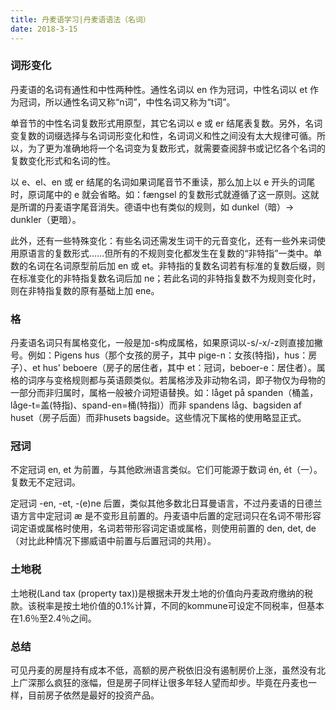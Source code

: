 ```yaml
---
title: 丹麦语学习|丹麦语语法（名词）
date: 2018-3-15
---
```


### 词形变化

丹麦语的名词有通性和中性两种性。通性名词以 en 作为冠词，中性名词以 et 作为冠词，所以通性名词又称“n词”，中性名词又称为“t词”。

单音节的中性名词复数形式用原型，其它名词以 e 或 er 结尾表复数。另外，名词变复数的词缀选择与名词词形变化和性，名词词义和性之间没有太大规律可循。所以，为了更为准确地将一个名词变为复数形式，就需要查阅辞书或记忆各个名词的复数变化形式和名词的性。

以 e、el、en 或 er 结尾的名词如果词尾音节不重读，那么加上以 e 开头的词尾时，原词尾中的 e 就会省略。如：fængsel 的复数形式就遵循了这一原则。这就是所谓的丹麦语字尾音消失。德语中也有类似的规则，如 dunkel（暗）-> dunkler（更暗）。

此外，还有一些特殊变化：有些名词还需发生词干的元音变化，还有一些外来词使用原语言的复数形式……但所有的不规则变化都发生在复数的“非特指”一类中。单数的名词在名词原型前后加 en 或 et。非特指的复数名词若有标准的复数后缀，则在标准变化的非特指复数名词后加 ne；若此名词的非特指复数不为规则变化时，则在非特指复数的原有基础上加 ene。

### 格

丹麦语名词只有属格变化，一般是加-s构成属格，如果原词以-s/-x/-z则直接加撇号。例如：Pigens hus（那个女孩的房子，其中 pige-n：女孩(特指)，hus：房子）、et hus' beboere（房子的居住者，其中 et：冠词，beboer-e：居住者）。属格的词序与变格规则都与英语颇类似。若属格涉及非动物名词，即子物仅为母物的一部分而非归属时，属格一般被介词短语替换。如：låget på spanden（桶盖，låge-t=盖(特指)、spand-en=桶(特指)）而非 spandens låg、bagsiden af huset（房子后面）而非husets bagside。这些情况下属格的使用略显正式。

### 冠词

不定冠词 en, et 为前置，与其他欧洲语言类似。它们可能源于数词 én, ét（一）。复数无不定冠词。

定冠词 -en, -et, -(e)ne 后置，类似其他多数北日耳曼语言，不过丹麦语的日德兰语方言中定冠词 æ 是不变形且前置的。丹麦语中后置的定冠词只在名词不带形容词定语或属格时使用，名词若带形容词定语或属格，则使用前置的 den, det, de（对比此种情况下挪威语中前置与后置冠词的共用）。

### 土地税

土地税(Land tax (property tax))是根据未开发土地的价值向丹麦政府缴纳的税款。该税率是按土地价值的0.1%计算，不同的kommune可设定不同税率，但基本在1.6％至2.4％之间。

### 总结

可见丹麦的房屋持有成本不低，高额的房产税依旧没有遏制房价上涨，虽然没有北上广深那么疯狂的涨幅，但是房子同样让很多年轻人望而却步。毕竟在丹麦也一样，目前房子依然是最好的投资产品。
